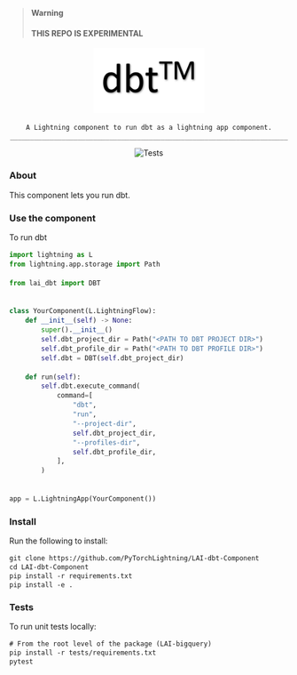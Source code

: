 > **Warning**
>
> #### THIS REPO IS EXPERIMENTAL

<!---:lai-name: dbt--->

<div align="center">
<img src="static/dbt.png" width="200px">

```
A Lightning component to run dbt as a lightning app component.
______________________________________________________________________
```

![Tests](https://github.com/PyTorchLightning/LAI-dbt-Component/actions/workflows/ci-testing.yml/badge.svg)

</div>

### About

This component lets you run dbt.

### Use the component

To run dbt

```python
import lightning as L
from lightning.app.storage import Path

from lai_dbt import DBT


class YourComponent(L.LightningFlow):
    def __init__(self) -> None:
        super().__init__()
        self.dbt_project_dir = Path("<PATH TO DBT PROJECT DIR>")
        self.dbt_profile_dir = Path("<PATH TO DBT PROFILE DIR>")
        self.dbt = DBT(self.dbt_project_dir)

    def run(self):
        self.dbt.execute_command(
            command=[
                "dbt",
                "run",
                "--project-dir",
                self.dbt_project_dir,
                "--profiles-dir",
                self.dbt_profile_dir,
            ],
        )


app = L.LightningApp(YourComponent())
```

### Install

Run the following to install:

```shell
git clone https://github.com/PyTorchLightning/LAI-dbt-Component
cd LAI-dbt-Component
pip install -r requirements.txt
pip install -e .
```

### Tests

To run unit tests locally:

```shell
# From the root level of the package (LAI-bigquery)
pip install -r tests/requirements.txt
pytest
```
